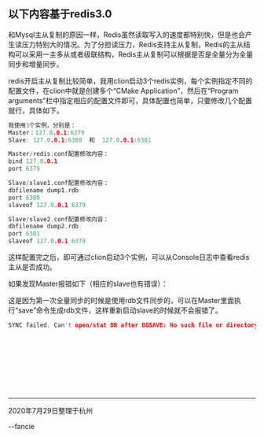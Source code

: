 以下内容基于redis3.0
----------------------------------------------
和Mysql主从复制的原因一样，Redis虽然读取写入的速度都特别快，但是也会产生读压力特别大的情况。为了分担读压力，Redis支持主从复制，Redis的主从结构可以采用一主多从或者级联结构，Redis主从复制可以根据是否是全量分为全量同步和增量同步。

redis开启主从复制比较简单，我用clion启动3个redis实例，每个实例指定不同的配置文件，在clion中就是创建多个“CMake Application”，然后在“Program arguments”栏中指定相应的配置文件即可，具体配置也简单，只要修改几个配置就行，具体如下。
```c
我使用3个实例，分别是：
Master：127.0.0.1:6379
Slave: 127.0.0.1:6380  和  127.0.0.1:6381

Master/redis.conf配置修改内容：
bind 127.0.0.1
port 6379

Slave/slave1.conf配置修改内容：
dbfilename dump1.rdb
port 6380
slaveof 127.0.0.1 6379

Slave/slave2.conf配置修改内容：
dbfilename dump2.rdb
port 6381
slaveof 127.0.0.1 6379
```
这样配置完之后，即可通过clion启动3个实例，可以从Console日志中查看redis主从是否成功。

如果发现Master报错如下（相应的slave也有错误）：

这是因为第一次全量同步的时候是使用rdb文件同步的，可以在Master里面执行“save”命令生成rdb文件，这样重新启动slave的时候就不会报错了。
```c
SYNC failed. Can't open/stat DB after BGSAVE: No such file or directory
```

```c
```
```c
```
```c
```
```c
```
```c
```
```c
```
```c
```
```c
```
```c
```


-------------------------------------------------------------
2020年7月29日整理于杭州

--fancie
